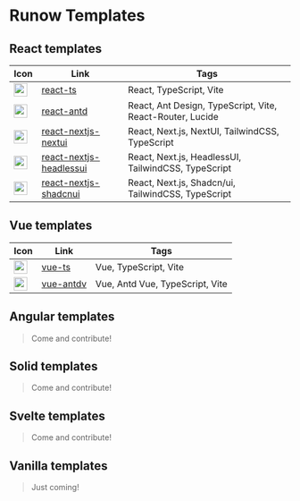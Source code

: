 # Runow Templates

## React templates

| Icon                                                                                                    | Link                                                                                   | Tags                                                      |
|---------------------------------------------------------------------------------------------------------|----------------------------------------------------------------------------------------|-----------------------------------------------------------|
| <img height="24" src="https://react.dev/apple-touch-icon.png"  width="24"/>                             | [react-ts](https://runow.dev/guide/react.html#react-typescript)                        | React, TypeScript, Vite                                   |
| <img height="24" src="https://gw.alipayobjects.com/zos/rmsportal/rlpTLlbMzTNYuZGGCVYM.png" width="24"/> | [react-antd](https://runow.dev/guide/react.html#react-antd)                            | React, Ant Design, TypeScript, Vite, React-Router, Lucide |
| <img height="24" src="https://www.heroui.com/apple-touch-icon.png" width="24"/>                         | [react-nextjs-nextui](https://runow.dev/guide/react.html#react-next-js-nextui)         | React, Next.js, NextUI, TailwindCSS, TypeScript           |
| <img height="24" src="https://headlessui.com/apple-touch-icon.png" width="24"/>                         | [react-nextjs-headlessui](https://runow.dev/guide/react.html#react-next-js-headlessui) | React, Next.js, HeadlessUI, TailwindCSS, TypeScript       |
| <img height="24" src="https://ui.shadcn.com/apple-touch-icon.png" width="24"/>                          | [react-nextjs-shadcnui](https://runow.dev/guide/react.html#react-next-js-shadcnui)     | React, Next.js, Shadcn/ui, TailwindCSS, TypeScript        |

## Vue templates

| Icon                                                                                 | Link                                                      | Tags                            |
|--------------------------------------------------------------------------------------|-----------------------------------------------------------|---------------------------------|
| <img height="24" src="https://cn.vuejs.org/logo.svg"  width="24"/>                   | [vue-ts](https://runow.dev/guide/vue.html#vue-typescript) | Vue, TypeScript, Vite           |
| <img height="24" src="https://next.antdv.com/assets/logo.1ef800a8.svg" width="24"/>  | [vue-antdv](https://runow.dev/guide/vue.html#vue-antdv)   | Vue, Antd Vue, TypeScript, Vite |

## Angular templates

> Come and contribute!

## Solid templates

> Come and contribute!

## Svelte templates

> Come and contribute!

## Vanilla templates

> Just coming!

